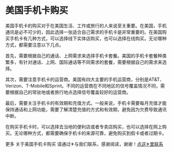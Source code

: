# 美国手机卡购买

美国手机卡的购买对于在美国生活、工作或旅行的人来说至关重要。在美国，手机通讯是必不可少的，因此选择一张适合自己需求的手机卡是非常重要的。在美国购买手机卡有几种方式，可以选择线下实体店购买，也可以选择在线购买。无论哪种方式，都需要注意以下几点。

首先，需要根据自己的通话、上网需求来选择手机卡套餐。美国的手机卡套餐种类繁多，有针对通话、上网、国际通话等不同需求的套餐，需要根据自己的需求来选择。

其次，需要注意手机卡的运营商。美国有四大主要的手机运营商，分别是AT&T、Verizon、T-Mobile和Sprint。不同的运营商在不同地区的信号覆盖情况不同，需要根据自己的常驻地或者旅行地点选择信号覆盖较好的运营商。

最后，需要关注手机卡的有效期和充值方式。一般来说，手机卡需要每月充值才能保持通话和上网功能，需要了解清楚充值的方式和有效期，避免因为欠费导致通讯中断。

在购买手机卡时，可以选择去当地的便利店或者专卖店购买，也可以选择在网上购买。无论哪种方式，都需要确保手机卡的来源可靠，避免购买到假卡或者过期卡。

更多 关于美国手机卡购买 请通过✈与我们联系，感谢阅读，谢谢！[点这✈里联系](https://add.k02.cc)